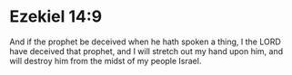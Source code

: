 # Ezekiel 14:9

And if the prophet be deceived when he hath spoken a thing, I the LORD have deceived that prophet, and I will stretch out my hand upon him, and will destroy him from the midst of my people Israel.